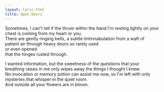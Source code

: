```yaml
---
layout: lyric.html
title: Open Doors
---
```


Sometimes, I can't tell if the thrum within the hand I'm resting lightly on your chest is coming from my heart or you.  
There are gently ringing bells, a subtle tintinnabulation from a waft of patient air through heavy doors so rarely used  
or even opened  
that the hinges rusted through.  

I wanted information, but the sweetness of the questions that your breathing raises in me only wipes away the things I thought I knew.  
No invocation or memory potion can assist me now, so I'm left with only mysteries that whisper in the quiet room.  
And outside all your flowers are in bloom.  


